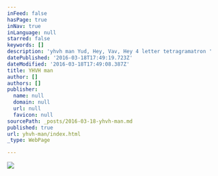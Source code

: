```yaml
---
inFeed: false
hasPage: true
inNav: true
inLanguage: null
starred: false
keywords: []
description: 'yhvh man Yud, Hey, Vav, Hey 4 letter tetragramatron '
datePublished: '2016-03-18T17:49:19.723Z'
dateModified: '2016-03-18T17:49:08.387Z'
title: YHVH man
author: []
authors: []
publisher:
  name: null
  domain: null
  url: null
  favicon: null
sourcePath: _posts/2016-03-18-yhvh-man.md
published: true
url: yhvh-man/index.html
_type: WebPage

---
```

![](https://the-grid-user-content.s3-us-west-2.amazonaws.com/d4b8e8f4-ae6f-4ae7-b48a-de17f4452323.jpg)